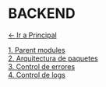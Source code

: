 # BACKEND

[← Ir a Principal](./../../../README.md)

[1. Parent modules](parents/README.md) <br>
[2. Arquitectura de paquetes](./packages/README.md) <br>
[3. Control de errores](./errors/README.md) <br>
[4. Control de logs](./logging/README.md) <br>